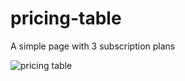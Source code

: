 # pricing-table
A simple page with 3 subscription plans

![pricing table](https://github.com/user-attachments/assets/1a95c7cb-7d8e-4cb7-bc41-02eaba079941)
